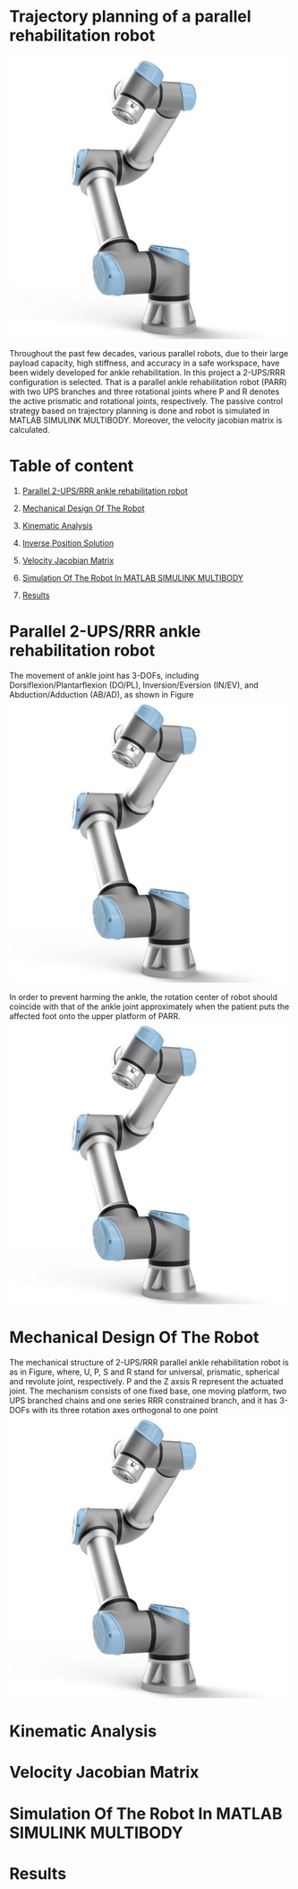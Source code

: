 # Trajectory planning of a parallel rehabilitation robot
<img src="https://github.com/9630613/Trajectory-planning-of-UR10-robot/blob/main/Images/UR10.png" width= "500"> 

Throughout the past few decades, various parallel robots, due to their large payload capacity, high stiffness, and accuracy in a safe workspace, have been widely developed for ankle rehabilitation. In this project a 2-UPS/RRR configuration is selected. That is a parallel ankle rehabilitation robot (PARR) with two UPS branches and three rotational joints where P and R denotes the active prismatic and rotational joints, respectively.
The passive control strategy based on trajectory planning is done and robot is simulated in MATLAB SIMULINK MULTIBODY. Moreover, the velocity jacobian matrix is calculated.


# Table of content

1. [Parallel 2-UPS/RRR ankle rehabilitation robot](#Parallel-2-UPS/RRR-ankle-rehabilitation-robot)                                                                                                                     
1. [Mechanical Design Of The Robot](#Mechanical-Design-Of-The-Robot)                                                                                                      
1. [Kinematic Analysis](#Kinematic-Analysis) 
1. [Inverse Position Solution](#Inverse-Position-Solution)

1. [Velocity Jacobian Matrix](#Velocity-Jacobian-Matrix)
1. [Simulation Of The Robot In MATLAB SIMULINK MULTIBODY](#Simulation-Of-The-Robot-In-MATLAB-SIMULINK-MULTIBODY)
1. [Results](#Results)


# Parallel 2-UPS/RRR ankle rehabilitation robot
The movement of ankle joint has 3-DOFs, including Dorsiflexion/Plantarflexion (DO/PL), Inversion/Eversion (IN/EV), and
Abduction/Adduction (AB/AD), as shown in Figure
<img src="https://github.com/9630613/Trajectory-planning-of-UR10-robot/blob/main/Images/UR10.png" width= "500"> 

In order to prevent harming the ankle, the rotation center of robot should coincide with that of the ankle joint approximately when the patient puts the affected foot onto the upper platform of PARR. 
<img src="https://github.com/9630613/Trajectory-planning-of-UR10-robot/blob/main/Images/UR10.png" width= "500"> 


# Mechanical Design Of The Robot
The mechanical structure of 2-UPS/RRR parallel ankle rehabilitation robot is as in Figure, where, U, P, S and R stand for universal,
prismatic, spherical and revolute joint, respectively. P and the Z axsis R represent the actuated joint. The mechanism consists of one
fixed base, one moving platform, two UPS branched chains and one series RRR constrained branch, and it has 3-DOFs with its three rotation axes orthogonal to one point
<img src="https://github.com/9630613/Trajectory-planning-of-UR10-robot/blob/main/Images/UR10.png" width= "500"> 

# Kinematic Analysis
# Velocity Jacobian Matrix
# Simulation Of The Robot In MATLAB SIMULINK MULTIBODY
# Results
